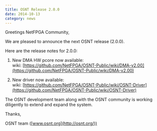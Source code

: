 ```yaml
---
title: OSNT Release 2.0.0
date: 2014-10-13
category: news
---
```


Greetings NetFPGA Community,

We are pleased to announce the next OSNT release (2.0.0).

Here are the release notes for 2.0.0:

1. New DMA HW pcore now available: <br> wiki: [https://github.com/NetFPGA/OSNT-Public/wiki/DMA-v2.00](https://github.com/NetFPGA/OSNT-Public/wiki/DMA-v2.00)

2. New driver now available: <br> wiki: [https://github.com/NetFPGA/OSNT-Public/wiki/OSNT-Driver](https://github.com/NetFPGA/OSNT-Public/wiki/OSNT-Driver)

The OSNT development team along with the OSNT community is working diligently to extend and expand the system.

Thanks,

OSNT team ([www.osnt.org](http://osnt.org/))
